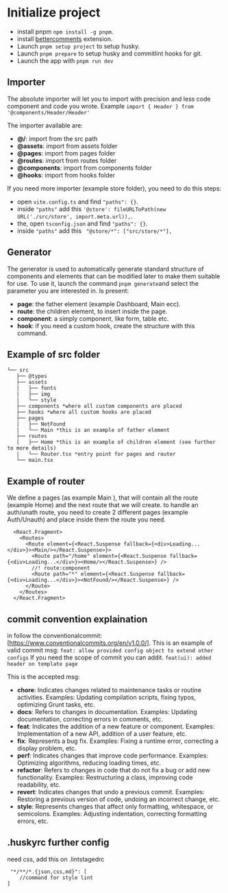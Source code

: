 # Initialize project

* install pnpm ```npm install -g pnpm```.
* install [bettercomments](https://marketplace.visualstudio.com/items?itemName=aaron-bond.better-comments) extension.
* Launch ```pnpm setup project``` to setup husky.
* Launch ```pnpm prepare``` to setup husky and commitlint hooks for git.
* Launch the app with ```pnpm run dev```


## Importer
The absolute importer will let you to import with precision and less code component and code you wrote.
Example
```import { Header } from '@components/Header/Header' ```

The importer available are:
* **@/**: import from the src path
* **@assets**: import from assets folder
* **@pages**: import from pages folder
* **@routes**: import from routes folder
* **@components**: import from components folder
* **@hooks**: import from hooks folder

If you need more importer (example store folder), you need to do this steps:
* open ```vite.config.ts``` and find ```"paths": {}```.
* inside ```"paths"``` add this ```'@store': fileURLToPath(new URL('./src/store', import.meta.url)),```.
* the, open  ```tsconfig.json``` and find ```"paths": {}```.
* inside ```"paths"``` add this ``` "@store/*": ["src/store/*"],```

## Generator
The generator is used to automatically generate standard structure of components and elements that can be modified later to make them suitable for use. To use it, launch the command ```pnpm generate```and select the parameter you are interested in.
Is present:
* **page**: the father element (example Dashboard, Main ecc).
* **route**: the children element, to insert inside the page.
* **component**: a simply component, like form, table etc.
* **hook**: if you need a custom hook, create the structure with this command.

## Example of src folder
```
└── src
   ├── @types
   ├── assets
   |   ├── fonts
   |   ├── img
   |   └── style
   ├── components *where all custom components are placed
   ├── hooks *where all custom hooks are placed
   ├── pages
   |   ├── NotFound
   |   └── Main *this is an example of father element
   ├── routes
   |   ├── Home *this is an example of children element (see further to more details)
   |   └── Router.tsx *entry point for pages and router
   └── main.tsx
```

## Example of router
We define a pages (as example Main ), that will contain all the route (example Home) and the next route that we will create.
to handle an auth/unath route, you need to create 2 different pages (example Auth/Unauth) and place inside them the route you need.

```
  <React.Fragment>
    <Routes>
      <Route element={<React.Suspense fallback={<div>Loading...</div>}><Main/></React.Suspense>}>
        <Route path="/home" element={<React.Suspense fallback={<div>Loading...</div>}><Home/></React.Suspense>} />
        //! route:component
        <Route path="*" element={<React.Suspense fallback={<div>Loading...</div>}><NotFound/></React.Suspense>} />
      </Route>
    </Routes>
  </React.Fragment>
```

## commit convention explaination
in follow the conventionalcommit:[https://www.conventionalcommits.org/en/v1.0.0/].
This is an example of valid commit msg:
```feat: allow provided config object to extend other configs```
If you need the scope of commit you can addit.
```feat(ui): added header on template page```

This is the accepted msg:
* **chore**: Indicates changes related to maintenance tasks or routine activities. Examples: Updating compilation scripts, fixing typos, optimizing Grunt tasks, etc.
* **docs**: Refers to changes in documentation. Examples: Updating documentation, correcting errors in comments, etc.
* **feat**: Indicates the addition of a new feature or component. Examples: Implementation of a new API, addition of a user feature, etc.
* **fix**: Represents a bug fix. Examples: Fixing a runtime error, correcting a display problem, etc.
* **perf**: Indicates changes that improve code performance. Examples: Optimizing algorithms, reducing loading times, etc.
* **refactor**: Refers to changes in code that do not fix a bug or add new functionality. Examples: Restructuring a class, improving code readability, etc.
* **revert**: Indicates changes that undo a previous commit. Examples: Restoring a previous version of code, undoing an incorrect change, etc.
* **style**: Represents changes that affect only formatting, whitespace, or semicolons. Examples: Adjusting indentation, correcting formatting errors, etc.

## .huskyrc further config
need css, add this on .lintstagedrc
```    
 "*/**/*.{json,css,md}": [
    //command for style lint
]
```
